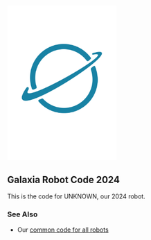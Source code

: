 <img src="important-files/markdown/galaxia-logo.png" width="50%">

## Galaxia Robot Code 2024
This is the code for UNKNOWN, our 2024 robot.

### See Also
 - Our [common code for all robots](https://github.com/Galaxia5987/common)